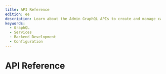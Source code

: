 ```yaml
---
title: API Reference
edition: ee
description: Learn about the Admin GraphQL APIs to create and manage catalogs and configure search and merchandising capabilities.
keywords:
  - GraphQL
  - Services
  - Backend Development
  - Configuration
---
```


# API Reference

